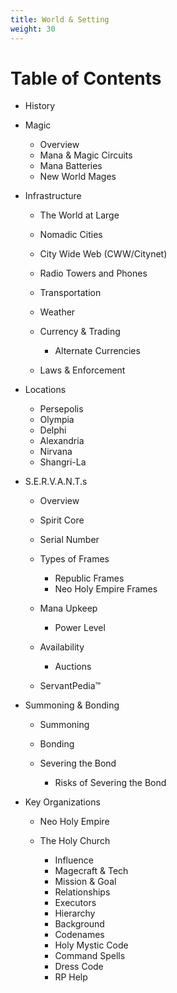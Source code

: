 ```yaml
---
title: World & Setting
weight: 30
---
```

# Table of Contents

* History
* Magic

  * Overview
  * Mana & Magic Circuits
  * Mana Batteries
  * New World Mages
* Infrastructure

  * The World at Large
  * Nomadic Cities
  * City Wide Web (CWW/Citynet)
  * Radio Towers and Phones
  * Transportation
  * Weather
  * Currency & Trading

    * Alternate Currencies
  * Laws & Enforcement
* Locations

  * Persepolis
  * Olympia
  * Delphi
  * Alexandria
  * Nirvana
  * Shangri-La
* S.E.R.V.A.N.T.s

  * Overview
  * Spirit Core
  * Serial Number
  * Types of Frames

    * Republic Frames
    * Neo Holy Empire Frames
  * Mana Upkeep

    * Power Level
  * Availability

    * Auctions
  * ServantPedia™
* Summoning & Bonding

  * Summoning
  * Bonding
  * Severing the Bond

    * Risks of Severing the Bond
* Key Organizations

  * Neo Holy Empire
  * The Holy Church

    * Influence
    * Magecraft & Tech
    * Mission & Goal
    * Relationships
    * Executors
    * Hierarchy
    * Background
    * Codenames
    * Holy Mystic Code
    * Command Spells
    * Dress Code
    * RP Help
